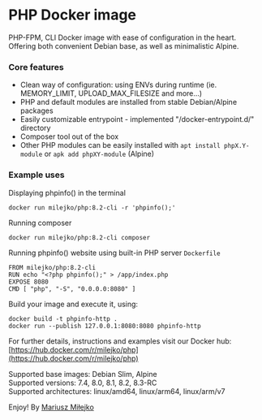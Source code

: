 PHP Docker image
================
PHP-FPM, CLI Docker image with ease of configuration in the heart.
Offering both convenient Debian base, as well as minimalistic Alpine.

### Core features ###
* Clean way of configuration: using ENVs during runtime (ie. MEMORY_LIMIT, UPLOAD_MAX_FILESIZE and more...)
* PHP and default modules are installed from stable Debian/Alpine packages
* Easily customizable entrypoint - implemented "/docker-entrypoint.d/" directory
* Composer tool out of the box
* Other PHP modules can be easily installed with `apt install phpX.Y-module` or `apk add phpXY-module` (Alpine)

### Example uses ###
Displaying phpinfo() in the terminal
```
docker run milejko/php:8.2-cli -r 'phpinfo();'
```
Running composer
```
docker run milejko/php:8.2-cli composer
```

Running phpinfo() website using built-in PHP server
`Dockerfile`
```
FROM milejko/php:8.2-cli
RUN echo "<?php phpinfo();" > /app/index.php
EXPOSE 8080
CMD [ "php", "-S", "0.0.0.0:8080" ]
```

Build your image and execute it, using:
```
docker build -t phpinfo-http .
docker run --publish 127.0.0.1:8080:8080 phpinfo-http
```

For further details, instructions and examples visit our Docker hub: [https://hub.docker.com/r/milejko/php](https://hub.docker.com/r/milejko/php)

Supported base images: Debian Slim, Alpine<br>
Supported versions: 7.4, 8.0, 8.1, 8.2, 8.3-RC<br>
Supported architectures: linux/amd64, linux/arm64, linux/arm/v7

Enjoy! By [Mariusz Miłejko](https://github.com/milejko)
